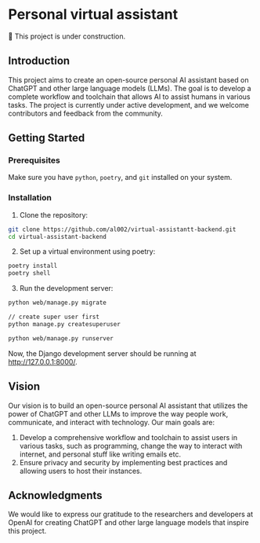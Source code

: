 # Personal virtual assistant

🚧 This project is under construction.

## Introduction

This project aims to create an open-source personal AI assistant based on ChatGPT and other large language models (LLMs). The goal is to develop a complete workflow and toolchain that allows AI to assist humans in various tasks. The project is currently under active development, and we welcome contributors and feedback from the community.

## Getting Started

### Prerequisites

Make sure you have `python`, `poetry`, and `git` installed on your system.

### Installation

1. Clone the repository:

```bash
git clone https://github.com/al002/virtual-assistantt-backend.git
cd virtual-assistant-backend
```

2. Set up a virtual environment using poetry:
```bash
poetry install
poetry shell
```

3. Run the development server:
```bash
python web/manage.py migrate

// create super user first
python manage.py createsuperuser

python web/manage.py runserver
```

Now, the Django development server should be running at http://127.0.0.1:8000/. 

## Vision
Our vision is to build an open-source personal AI assistant that utilizes the power of ChatGPT and other LLMs to improve the way people work, communicate, and interact with technology. Our main goals are:

1. Develop a comprehensive workflow and toolchain to assist users in various tasks, such as programming, change the way to interact with internet, and personal stuff like writing emails etc.
2. Ensure privacy and security by implementing best practices and allowing users to host their instances.

## Acknowledgments

We would like to express our gratitude to the researchers and developers at OpenAI for creating ChatGPT and other large language models that inspire this project.